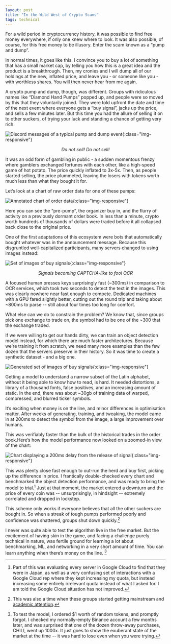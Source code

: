 ```yaml
---
layout: post
title: "In the Wild West of Crypto Scams"
tags: technical
---
```


For a wild period in cryptocurrency history, it was possible to find free money everywhere, if only one knew where to look. It was also possible, of course, for this free money to be illusory. Enter the scam known as a “pump and dump”.

In normal times, it goes like this. I convince you to buy a lot of something that has a small market cap, by telling you how this is a great idea and the product is a breakthrough. Then, my cronies and I will dump all of our holdings at the new, inflated price, and leave you - or someone like you - with worthless shares. You will then never hear from me again.

A crypto pump and dump, though, was different. Groups with ridiculous names like “Diamond Hand Pumps” popped up, and people were so moved by this that they voluntarily joined. They were told upfront the date and time of the next event where everyone gets a “buy signal”, jacks up the price, and sells a few minutes later. But this time you had the allure of selling it on to other suckers, of trying your luck and standing a chance of getting very rich.

![Discord messages of a typical pump and dump event](/assets/crypto/discord.png "image_tooltip"){:class="img-responsive"}

<p align="center"><i>Do not sell! Do not sell!</i></p>

It was an odd form of gambling in public - a sudden momentous frenzy where gamblers exchanged fortunes with each other, like a high-speed game of hot potato. The price quickly inflated to 3x-5x. Then, as people started selling, the price plummeted, leaving the losers with tokens worth much less than what they bought it for.

Let’s look at a chart of raw order data for one of these pumps:

![Annotated chart of order data](/assets/crypto/chart.png "image_tooltip"){:class="img-responsive"}

Here you can see the “pre-pump”, the organizer buy in, and the flurry of activity on a previously dormant order book. In less than a minute, crypto worth hundreds of thousands of dollars were traded before it all collapsed back close to the original price.

One of the first adaptations of this ecosystem were bots that automatically bought whatever was in the announcement message. Because this disgruntled well-capitalized participants, many servers changed to using images instead:

![Set of images of buy signals](/assets/crypto/signals.png "image_tooltip"){:class="img-responsive"}

<p align="center"><i>Signals becoming CAPTCHA-like to fool OCR</i></p>

A focused human presses keys surprisingly fast (~300ms) in comparison to OCR services, which took two seconds to detect the text in the images. This was clearly nowhere near fast enough to compete. Dedicated machines with a GPU fared slightly better, cutting out the round trip and taking about ~800ms to parse -- still about four times too long for comfort.

What else can we do to constrain the problem? We know that, since groups pick one exchange to trade on, the symbol had to be one of the ~300 that the exchange traded.

If we were willing to get our hands dirty, we can train an object detection model instead, for which there are much faster architectures. Because we're training it from scratch, we need many more examples than the few dozen that the servers preserve in their history. So it was time to create a synthetic dataset - and a big one.

![Generated set of images of buy signals](/assets/crypto/generated.png "image_tooltip"){:class="img-responsive"}

Getting a model to understand a narrow subset of the Latin alphabet, without it being able to know how to read, is hard. It needed distortions, a library of a thousand fonts, false positives, and an increasing amount of static. In the end, there was about ~30gb of training data of warped, compressed, and blurred ticker symbols.

It’s exciting when money is on the line, and minor differences in optimisation matter. After weeks of generating, training, and tweaking, the model came in at 200ms to detect the symbol from the image, a large improvement over humans.

This was verifiably faster than the bulk of the historical trades in the order book.Here’s how the model performance now looked on a zoomed-in view of the chart:

![Chart displaying a 200ms delay from the release of signal](/assets/crypto/chart2.png "image_tooltip"){:class="img-responsive"}

This was plenty close fast enough to out-run the herd and buy first, picking up the difference in price. I frantically double-checked every chart and benchmarked the object detection performance, and was ready to bring the model to trial.[^3] Just at that moment, the market entered a downturn and the price of every coin was -- unsurprisingly, in hindsight -- extremely correlated and dropped in lockstep.

This scheme only works if everyone believes that all the other suckers are bought in. So when a streak of tough pumps performed poorly and confidence was shattered, groups shut down quickly.[^4]

I never was quite able to test the algorithm live in the free market. But the excitement of having skin in the game, and facing a challenge purely technical in nature, was fertile ground for learning a lot about benchmarking, ML, and networking in a very short amount of time. You can learn anything when there’s money on the line. [^2]

[^2]: To test the model, I ordered $1 worth of random tokens, and promptly forgot. I checked my normally-empty Binance account a few months later, and was surprised that one of the dozen throw-away purchases, CHILI, went up 1000x. It just goes to show the exuberant state of the market at the time -- it was hard to lose even when you were trying.
[^3]: Part of this was evaluating every server in Google Cloud to find that they were in Japan, as well as a very confusing set of interactions with a Google Cloud rep where they kept increasing my quota, but instead increasing some entirely irrelevant quota instead of what I asked for. I am told the Google Cloud situation has not improved.
[^4]: This was also a time when these groups started getting mainstream and [academic attention](https://www.youtube.com/watch?v=3hD6y6Ylwf0).
